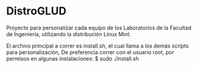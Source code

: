 # DistroGLUD

Proyecto para personalizar cada equipo de los Laboratorios de la Facultad de Ingeniería,
utilizando la distribución Linux Mint.

El archivo principal a correr es install.sh, el cual llama a los demás scripts para personalización,
De preferencia correr con el usuario root, por permisos en algunas instalaciones:
$ sudo ./install.sh